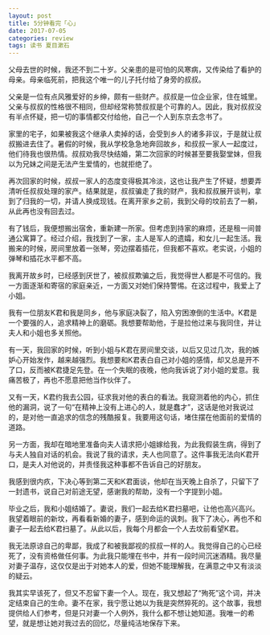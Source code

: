 ```yaml
---
layout: post
title: 5分钟看完「心」
date: 2017-07-05
categories: review
tags: 读书 夏目漱石
---
```


父母去世的时候，我还不到二十岁。父亲患的是可怕的风寒病，又传染给了看护的母亲。母亲临死前，把我这个唯一的儿子托付给了身旁的叔叔。

父亲是一位有点风雅爱好的乡绅，颇有一些财产。叔叔是一位企业家，住在城里。父亲与叔叔的性格很不相同，但却经常称赞叔叔是个可靠的人。因此，我对叔叔没有半点怀疑，把一切的事情都交付给他，自己一个人到东京去念书了。

家里的宅子，如果被我这个继承人卖掉的话，会受到乡人的诸多非议，于是就让叔叔搬进去住了。暑假的时候，我从学校急急地奔回故乡，和叔叔一家人一起度过，他们待我也很热情。叔叔劝我尽快结婚，第二次回家的时候甚至要我娶堂妹，但我以为兄妹之间是无法产生爱情的，也就拒绝了。

再次回家的时候，叔叔一家人的态度变得极其冷淡，这也让我产生了怀疑，想要弄清听任叔叔处理的家产。结果就是，叔叔骗走了我的财产，我和叔叔展开谈判，拿到了归我的一切，并请人换成现钱。在离开家乡之前，我到父母的坟前去了一躺，从此再也没有回去过。

有了钱后，我便想搬出宿舍，重新建一所家。但考虑到持家的麻烦，还是租一间普通公寓算了。经过介绍，我找到了一家，主人是军人的遗孀，和女儿一起生活。我搬来的时候，房间里放着一张琴，旁边摆着插花，但我都不喜欢。老实说，小姐的弹琴和插花水平都不高。

我离开故乡时，已经感到厌世了，被叔叔欺骗之后，我觉得世人都是不可信的。我一方面逐渐和寄宿的家庭亲近，一方面又对她们保持警惕。在这过程中，我爱上了小姐。

我有一位朋友K君和我是同乡，他与家庭决裂了，陷入穷困潦倒的生活中。K君是一个要强的人，追求精神上的磨砺。我想要帮助他，于是拉他过来与我同住，并让夫人和小姐也多关照他。

有一天，我回家的时候，听到小姐与K君在房间里交谈，以后又见过几次，我的嫉妒心开始发作，越来越强烈。我想要和K君表白自己对小姐的感情，却又总是开不了口，反而被K君捷足先登。在一个失眠的夜晚，他向我诉说了对小姐的爱意。我痛苦极了，再也不愿意把他当作伙伴了。

又有一天，K君约我去公园，征求我对他的表白的看法。我窥测着他的内心，抓住他的漏洞，说了一句“在精神上没有上进心的人，就是蠢才”，这话是他对我说过的，是对他一直追求的信念的残酷报复。我要用这句话，堵住摆在他面前的爱情的道路。

另一方面，我却在暗地里准备向夫人请求把小姐嫁给我，为此我假装生病，得到了与夫人独自对话的机会。我说了我的请求，夫人也同意了。这件事我无法向K君开口，是夫人对他说的，并责怪我这种事都不告诉自己的好朋友。

我感到很内疚，下决心等到第二天和K君面谈，他却在当天晚上自杀了，只留下了一封遗书，说自己对前途无望，感谢我的帮助，没有一个字提到小姐。

毕业之后，我和小姐结婚了。妻说，我们一起去给K君扫墓吧，让他也高兴高兴。我望着眼前的新坟，再看看新婚的妻子，感到命运的讽刺。我下了决心，再也不和妻子一起去给K君扫墓了。从此以后，我每个月都会一个人去坟前看望K君。

我无法原谅自己的卑鄙，我成了和被我鄙视的叔叔一样的人。我觉得自己的心已经死了，没有资格做任何事。为此我只能埋在书中，并有一段时间沉迷酒精。我尽量对妻子温存，这仅仅是出于对她本人的爱，但她不能理解我，在满意之中又有淡淡的疑云。

我其实早该死了，但又不忍留下妻一个人。现在，我又想起了“殉死”这个词，并决定结束自己的生命。妻不在家，我宁愿让她以为我是突然猝死的。这个故事，我想提供给人们参考，但是只对妻一个人例外，我什么都不想让她知道。我唯一的希望，就是想让她对我过去的回忆，尽量纯洁地保存下来。
